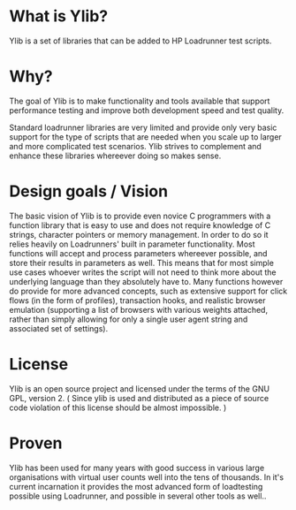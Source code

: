 # What is Ylib?

Ylib is a set of libraries that can be added to HP Loadrunner test scripts.

# Why?
The goal of Ylib is to make functionality and tools available that support performance testing and improve both development speed and test quality.

Standard loadrunner libraries are very limited and provide only very basic support for the type of scripts that are needed when you scale up to larger and more complicated test scenarios. Ylib strives to complement and enhance these libraries whereever doing so makes sense. 

# Design goals / Vision
The basic vision of Ylib is to provide even novice C programmers with a function library that is easy to use and does not require knowledge of C strings, character pointers or memory management. 
In order to do so it relies heavily on Loadrunners' built in parameter functionality. Most functions will accept and process parameters whereever possible, and store their results in parameters as well. This means that for most simple use cases whoever writes the script will not need to think more about the underlying language than they absolutely have to.
Many functions however do provide for more advanced concepts, such as extensive support for click flows (in the form of profiles), transaction hooks, and realistic browser emulation (supporting a list of browsers with various weights attached, rather than simply allowing for only a single user agent string and associated set of settings). 

# License
Ylib is an open source project and licensed under the terms of the GNU GPL, version 2.
( Since ylib is used and distributed as a piece of source code violation of this license should be almost impossible. )

# Proven 
Ylib has been used for many years with good success in various large organisations with virtual user counts well into the tens of thousands. In it's current incarnation it provides the most advanced form of loadtesting possible using Loadrunner, and possible in several other tools as well..


